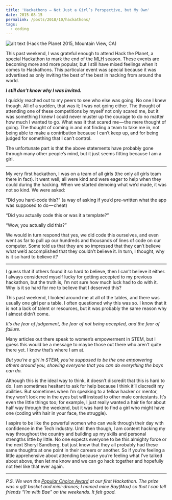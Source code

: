 ```yaml
---
title: 'Hackathons — Not Just a Girl’s Perspective, but My Own'
date: 2015-08-15
permalink: /posts/2018/10/hackathons/
tags:
  - coding
---
```


![alt text](https://cdn-images-1.medium.com/max/1280/1*wNDezq6FH2QdBL_7_snJrg.jpeg)
(Hack the Planet 2015, Mountain View, CA)


This past weekend, I was grateful enough to attend Hack the Planet, a special Hackathon to mark the end of the [MLH](https://mlh.io/) season. These events are becoming more and more popular, but I still have mixed feelings when it comes to Hackathons. This particular event was special because it was advertised as only inviting the best of the best in hacking from around the world.

**_I still don’t know why I was invited._**

I quickly reached out to my peers to see who else was going. No one I knew though. All of a sudden, that was it; I was not going either. The thought of attending one of these competitions by myself not only scared me, but it was something I knew I could never muster up the courage to do no matter how much I wanted to go. What was it that scared me — the mere thought of going. The thought of coming in and not finding a team to take me in, not being able to make a contribution because I can’t keep up, and for being judged for something that I can’t control.

The unfortunate part is that the above statements have probably gone through many other people’s mind, but it just seems fitting because I am a girl.

---

My very first hackathon, I was on a team of all girls (the only all girls team there in fact). It went well; all were kind and were eager to help when they could during the hacking. When we started demoing what we’d made, it was not so kind. We were asked:

“Did you hard-code this?” (a way of asking if you’d pre-written what the app was supposed to do — cheat)

“Did you actually code this or was it a template?”

“Wow, you actually did this?”

We would in turn respond that yes, we did code this ourselves, and even went as far to pull up our hundreds and thousands of lines of code on our computer. Some told us that they are so impressed that they can’t believe what we’d accomplished that they couldn’t believe it. In turn, I thought, why is it so hard to believe it?

---

I guess that if others found it so hard to believe, then I can’t believe it either. I always considered myself lucky for getting accepted to my previous hackathon, but the truth is, I’m not sure how much luck had to do with it. Why is it so hard for me to believe that I deserved this?

This past weekend, I looked around me at all of the tables, and there was usually one girl per a table. I often questioned why this was so. I know that it is not a lack of talent or resources, but it was probably the same reason why I almost didn’t come.

_It’s the fear of judgement, the fear of not being accepted, and the fear of failure._

Many articles out there speak to women’s empowerment in STEM, but I guess this would be a message to maybe those out there who aren’t quite there yet. I know that’s where I am at.

_But you’re a girl in STEM; you’re supposed to be the one empowering others around you, showing everyone that you can do everything the boys can do._

Although this is the ideal way to think, it doesn’t discredit that this is hard to do. I am sometimes hesitant to ask for help because I think it’ll discredit my abilities. But sometimes when I’m speaking to a fellow hacker or mentor, they won’t look me in the eyes but will instead to other male contestants. It’s even the little things too; for example, I just really wanted a hair tie for about half way through the weekend, but it was hard to find a girl who might have one (coding with hair in your face, the struggle).

I aspire to be like the powerful women who can walk through their day with confidence in the Tech industry. Until then though, I am content hacking my way throughout the country and building up my skills and personal strengths little by little. No one expects everyone to be this almighty force or the next Sheryl Sandberg, but just know that they all probably had these same thoughts at one point in their careers or another. So if you’re feeling a little apprehensive about attending because you’re feeling what I’ve talked about above, then let me know and we can go hack together and hopefully not feel like that ever again.

---

_P.S. We won the [Popular Choice Award](https://devpost.com/Ruthjohnson) at our first Hackathon. The prize was a gift basket and mini-drones; I named mine Bay(Max) so that I can tell friends “I’m with Bae” on the weekends. It felt good._